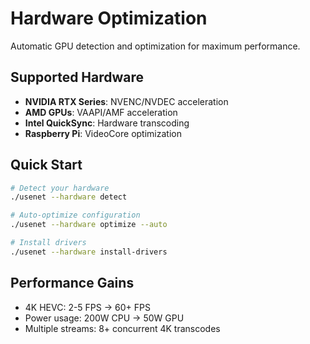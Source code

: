 # Hardware Optimization

Automatic GPU detection and optimization for maximum performance.

## Supported Hardware

- **NVIDIA RTX Series**: NVENC/NVDEC acceleration
- **AMD GPUs**: VAAPI/AMF acceleration  
- **Intel QuickSync**: Hardware transcoding
- **Raspberry Pi**: VideoCore optimization

## Quick Start

```bash
# Detect your hardware
./usenet --hardware detect

# Auto-optimize configuration
./usenet --hardware optimize --auto

# Install drivers
./usenet --hardware install-drivers
```

## Performance Gains

- 4K HEVC: 2-5 FPS → 60+ FPS
- Power usage: 200W CPU → 50W GPU
- Multiple streams: 8+ concurrent 4K transcodes